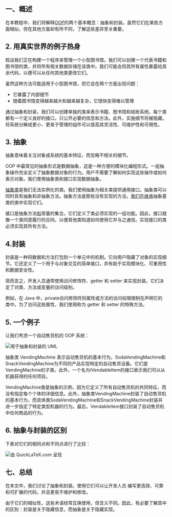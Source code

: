 ## 一、概述

在本教程中，我们将解释[OOP](https://www.baeldung.com/cs/oop-modeling-real-world)的两个基本概念：抽象和封装。虽然它们在某些方面相似，但在其他方面却有所不同，了解这些差异至关重要。

## 2. 用真实世界的例子热身

假设我们正在构建一个程序来管理一个小型图书馆。我们可以创建一个代表书籍和图书馆的类，并将所有相关数据存储在该类中。我们可能会将其所有属性暴露给其余代码，以便可以从任何其他类更改它们。

虽然这种方法可能适用于小型图书馆，但它会在两个方面出现问题：

-   它暴露了内部细节
-   随着图书馆变得越来越大和越来越复杂，它很快变得难以管理

通过抽象和封装，我们可以创建单独的类来表示书籍、图书馆和结账系统。每个类都有一个定义良好的接口，只公开必要的信息和方法。此外，实施细节将被隐藏。将系统分解成更小、更易于管理的组件可以提高其灵活性、可维护性和可用性。

## 3. 抽象

抽象意味着关注对象或系统的基本特征，而忽略不相关的细节。

OOP 中最常见的抽象形式是数据抽象，这是一种方便的模块化编程形式。一组抽象操作完全定义了抽象数据对象的行为。用户不需要了解如何实现这些操作或如何表示对象。我们使用抽象类和接口实现数据抽象。

[抽象类](https://www.baeldung.com/java-abstract-class)是我们无法实例化的类。我们使用抽象为相关类提供通用接口。抽象类可以同时具有抽象和非抽象方法。抽象方法是那些没有实现的方法。[我们在继承](https://www.baeldung.com/cs/inheritance-aggregation)抽象基类的类中实现它们。

接口是抽象方法[和](https://www.baeldung.com/cs/interfaces-vs-base-classes)常量的集合。它们定义了类必须实现的一组功能。因此，接口就像一个类同意履行的合同，以便其他类知道如何使用它并与之通信。实现接口的类必须实现其所有方法。

## 4.封装

封装是一种将数据和方法打包到一个单元中的机制。它向用户隐藏了对象的实现细节。它还定义了一个用于与对象交互的简单接口，并有助于实现模块化、可重用性和数据安全性。

简而言之，开发人员通常使用访问修饰符、getter 和 setter 来实现封装。它们决定了对类、方法或变量的访问级别。

例如，在 Java 中，private访问修饰符将属性或方法的访问权限限制在声明它的类中。为了访问这些属性，我们使用称为 getter 和 setter 的特殊方法。

## 5. 一个例子

让我们考虑一个自动售货机的 OOP 系统：

![用于抽象和封装的 UML](https://www.baeldung.com/wp-content/uploads/sites/4/2023/03/Abstraction.drawio.png)

抽象类 VendingMachine 表示自动售货机的基本行为。SodaVendingMachine和SnackVendingMachine为不同的产品实现特定的自动售货设备。它们是VendingMachine的子类。此外，一个名为IVendableItem的接口表示我们可以从机器获得的任何项目。

VendingMachine类是抽象的示例，因为它定义了所有自动售货机的共同特征，而没有指定每个个体的详细信息。此外，抽象类VendingMachine封装了自动售货机的基本行为，而具体类SodaVendingMachine和SnackVendingMachine封装并进一步指定了特定类型机器的行为。最后，VendableItem接口封装了自动售货机中任何商品的行为。

## 6. 抽象与封装的区别

下表对它们的相同点和不同点进行了比较：

![由 QuickLaTeX.com 呈现](https://www.baeldung.com/wp-content/ql-cache/quicklatex.com-bc273c081a16d2bff7fb238cd9fe6e0c_l3.svg)

## 七、总结

在本文中，我们讨论了抽象和封装。使用它们可以让开发人员 编写更高效、可靠和可扩展的代码，并且更易于维护和修改。

由于它们的相似性，这些术语经常互换使用，但含义不同。因此，有必要了解其中的区别：封装是关于隐藏信息，而抽象是关于隐藏实现。